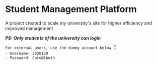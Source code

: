 # Student Management Platform

A project created to scale my university's site for higher efficiency and improved management

***PS: Only students of the university can login***

```
For external users, use the dummy account below 👇
- Username: 2020120
- Password: Coro@1Auth
```
